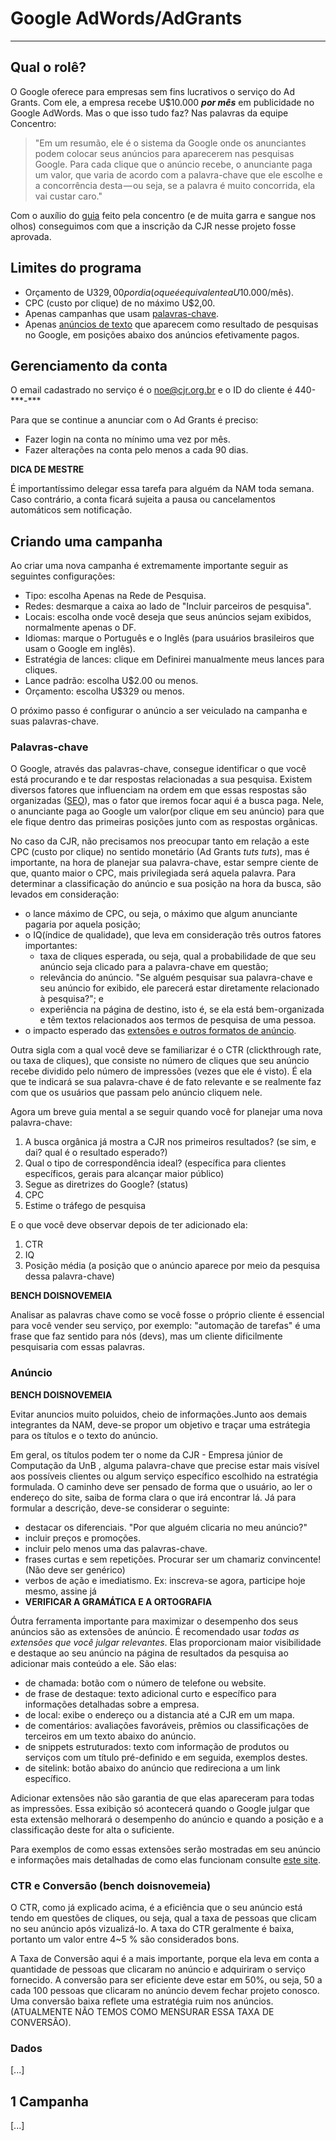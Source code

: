 # Google AdWords/AdGrants

---

## Qual o rolê?
O Google oferece para empresas sem fins lucrativos o serviço do Ad Grants. Com ele, a empresa recebe U$10.000 _**por mês**_ em publicidade no Google AdWords. Mas o que isso tudo faz? Nas palavras da equipe Concentro:

>"Em um resumão, ele é o sistema da Google onde os anunciantes podem colocar seus anúncios para aparecerem nas pesquisas Google. Para cada clique que o anúncio recebe, o anunciante paga um valor, que varia de acordo com a palavra-chave que ele escolhe e a concorrência desta — ou seja, se a palavra é muito concorrida, ela vai custar caro."

Com o auxílio do [guia](https://medium.com/@concentrodf/fazendo-sua-ej-decolar-em-4-passos-f1dea0e9a9b8) feito pela concentro (e de muita garra e sangue nos olhos) conseguimos com que a inscrição da CJR nesse projeto fosse aprovada.

## Limites do programa
* Orçamento de U$329,00 por dia (o que é equivalente a U$10.000/mês).
* CPC (custo por clique) de no máximo U$2,00.
* Apenas campanhas que usam [palavras-chave](#palavras-chave). 
* Apenas [anúncios de texto](#anuncio) que aparecem como resultado de pesquisas no Google, em posições abaixo dos anúncios efetivamente pagos.

## Gerenciamento da conta
O email cadastrado no serviço é o noe@cjr.org.br e o ID do cliente é 440-\*\*\*-\*\*\*

Para que se continue a anunciar com o Ad Grants é preciso:

* Fazer login na conta no mínimo uma vez por mês.
* Fazer alterações na conta pelo menos a cada 90 dias.

<div class="master-tip">
	<b class="master-title">DICA DE MESTRE</b>
	<p>É importantíssimo delegar essa tarefa para alguém da NAM toda semana. Caso contrário, a conta ficará sujeita a pausa ou cancelamentos automáticos sem notificação.</p>
</div>

## Criando uma campanha
Ao criar uma nova campanha é extremamente importante seguir as seguintes configurações:

* Tipo: escolha Apenas na Rede de Pesquisa.
* Redes: desmarque a caixa ao lado de "Incluir parceiros de pesquisa".
* Locais: escolha onde você deseja que seus anúncios sejam exibidos, normalmente apenas o DF.
* Idiomas: marque o Português e o Inglês (para usuários brasileiros que usam o Google em inglês).
* Estratégia de lances: clique em Definirei manualmente meus lances para cliques.
* Lance padrão: escolha U$2.00 ou menos.
* Orçamento: escolha U$329 ou menos.

O próximo passo é configurar o anúncio a ser veiculado na campanha e suas palavras-chave.

### <a name="palavras-chave"></a> Palavras-chave
O Google, através das palavras-chave, consegue identificar o que você está procurando e te dar respostas relacionadas a sua pesquisa. Existem diversos fatores que influenciam na ordem em que essas respostas são organizadas ([SEO](https://rockcontent.com/guia/seo/)), mas o fator que iremos focar aqui é a busca paga. Nele, o anunciante paga ao Google um valor(por clique em seu anúncio) para que ele fique dentro das primeiras posições junto com as respostas orgânicas.

No caso da CJR, não precisamos nos preocupar tanto em relação a este CPC (custo por clique) no sentido monetário (Ad Grants *tuts tuts*), mas é importante, na hora de planejar sua palavra-chave, estar sempre ciente de que, quanto maior o CPC, mais privilegiada será aquela palavra. Para determinar a classificação do anúncio e sua posição na hora da busca, são levados em consideração:

* o lance máximo de CPC, ou seja, o máximo que algum anunciante pagaria por aquela posição;
* o IQ(índice de qualidade), que leva em consideração três outros fatores importantes:
  * taxa de cliques esperada, ou seja, qual a probabilidade de que seu anúncio seja clicado para a palavra-chave em questão;
  * relevância do anúncio. "Se alguém pesquisar sua palavra-chave e seu anúncio for exibido, ele parecerá estar diretamente relacionado à pesquisa?"; e
  * experiência na página de destino, isto é, se ela está bem-organizada e têm textos relacionados aos termos de pesquisa de uma pessoa.
* o impacto esperado das [extensões e outros formatos de anúncio](#anuncio-extensoes).

Outra sigla com a qual você deve se familiarizar é o CTR (clickthrough rate, ou taxa de cliques), que consiste no número de cliques que seu anúncio recebe dividido pelo número de impressões (vezes que ele é visto). É ela que te indicará se sua palavra-chave é de fato relevante e se realmente faz com que os usuários que passam pelo anúncio cliquem nele.

Agora um breve guia mental a se seguir quando você for planejar uma nova palavra-chave:

1. A busca orgânica já mostra a CJR nos primeiros resultados? (se sim, e dai? qual é o resultado esperado?)
2. Qual o tipo de correspondência ideal? (específica para clientes específicos, gerais para alcançar maior público)
3. Segue as diretrizes do Google? (status)
4. CPC
5. Estime o tráfego de pesquisa

E o que você deve observar depois de ter adicionado ela:

1. CTR
2. IQ
3. Posição média (a posição que o anúncio aparece por meio da pesquisa dessa palavra-chave)

<div class="master-tip">
	<b class="master-title">BENCH DOISNOVEMEIA</b>
	<p>Analisar as palavras chave como se você fosse o próprio cliente é essencial para você vender seu serviço, por exemplo: "automação de tarefas" é uma frase que faz sentido para nós (devs), mas um cliente dificilmente pesquisaria com essas palavras.</p>
</div>

### <a name="anuncio"></a> Anúncio

<div class="master-tip">
	<b class="master-title">BENCH DOISNOVEMEIA</b>
	<p>Evitar anuncios muito poluidos, cheio de informações.Junto aos demais integrantes da NAM, deve-se propor um objetivo e traçar uma estrátegia para os títulos e o texto do anúncio.</p>
</div>

Em geral, os títulos podem ter o nome da CJR - Empresa júnior de Computação da UnB , alguma palavra-chave que precise estar mais visível aos possíveis clientes ou algum serviço específico escolhido na estratégia formulada.
O caminho deve ser pensado de forma que o usuário, ao ler o endereço do site, saiba de forma clara o que irá encontrar lá.
Já para formular a descrição, deve-se considerar o seguinte:

* destacar os diferenciais. "Por que alguém clicaria no meu anúncio?"
* incluir preços e promoções.
* incluir pelo menos uma das palavras-chave.
* frases curtas e sem repetições. Procurar ser um chamariz convincente! (Não deve ser genérico)
* verbos de ação e imediatismo. Ex: inscreva-se agora, participe hoje mesmo, assine já
* **VERIFICAR A GRAMÁTICA E A ORTOGRAFIA**

<a name="anuncio-extensoes"></a> Óutra ferramenta importante para maximizar o desempenho dos seus anúncios são as extensões de anúncio. É recomendado usar *todas as extensões que você julgar relevantes*. Elas proporcionam maior visibilidade e destaque ao seu anúncio na página de resultados da pesquisa ao adicionar mais conteúdo a ele. São elas:

* de chamada: botão com o número de telefone ou website.
* de frase de destaque: texto adicional curto e específico para informações detalhadas sobre a empresa.
* de local: exibe o endereço ou a distancia até a CJR em um mapa.
* de comentários: avaliações favoráveis, prêmios ou classificações de terceiros em um texto abaixo do anúncio.
* de snippets estruturados: texto com informação de produtos ou serviços com um título pré-definido e em seguida, exemplos destes.
* de sitelink: botão abaixo do anúncio que redireciona a um link específico.

Adicionar extensões não são garantia de que elas apareceram para todas as impressões. Essa exibição só acontecerá quando o Google julgar que esta extensão melhorará o desempenho do anúncio e quando a posição e a classificação deste for alta o suficiente.

Para exemplos de como essas extensões serão mostradas em seu anúncio e informações mais detalhadas de como elas funcionam consulte [este site](https://support.google.com/adwords/answer/2375499?hl=pt-BR).

### CTR e Conversão (bench doisnovemeia)
O CTR, como já explicado acima, é a eficiência que o seu anúncio está tendo em questões de cliques, ou seja, qual a taxa de pessoas que clicam no seu anúncio após vizualizá-lo. A taxa do CTR geralmente é baixa, portanto um valor entre 4~5 % são considerados bons.

A Taxa de Conversão aqui é a mais importante, porque ela leva em conta a quantidade de pessoas que clicaram no anúncio e adquiriram o serviço fornecido. A conversão para ser eficiente deve estar em 50%, ou seja, 50 a cada 100 pessoas que clicaram no anúncio devem fechar projeto conosco. Uma conversão baixa reflete uma estratégia ruim nos anúncios. (ATUALMENTE NÃO TEMOS COMO MENSURAR ESSA TAXA DE CONVERSÃO).


### Dados
[...]

## 1 Campanha
[...]

